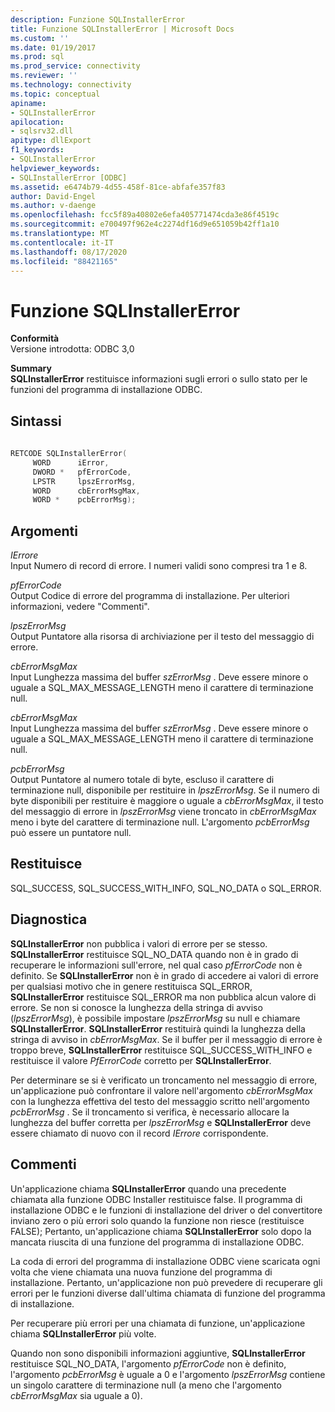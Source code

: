 ```yaml
---
description: Funzione SQLInstallerError
title: Funzione SQLInstallerError | Microsoft Docs
ms.custom: ''
ms.date: 01/19/2017
ms.prod: sql
ms.prod_service: connectivity
ms.reviewer: ''
ms.technology: connectivity
ms.topic: conceptual
apiname:
- SQLInstallerError
apilocation:
- sqlsrv32.dll
apitype: dllExport
f1_keywords:
- SQLInstallerError
helpviewer_keywords:
- SQLInstallerError [ODBC]
ms.assetid: e6474b79-4d55-458f-81ce-abfafe357f83
author: David-Engel
ms.author: v-daenge
ms.openlocfilehash: fcc5f89a40802e6efa405771474cda3e86f4519c
ms.sourcegitcommit: e700497f962e4c2274df16d9e651059b42ff1a10
ms.translationtype: MT
ms.contentlocale: it-IT
ms.lasthandoff: 08/17/2020
ms.locfileid: "88421165"
---
```

# <a name="sqlinstallererror-function"></a>Funzione SQLInstallerError
**Conformità**  
 Versione introdotta: ODBC 3,0  
  
 **Summary**  
 **SQLInstallerError** restituisce informazioni sugli errori o sullo stato per le funzioni del programma di installazione ODBC.  
  
## <a name="syntax"></a>Sintassi  
  
```cpp  
  
RETCODE SQLInstallerError(  
     WORD      iError,  
     DWORD *   pfErrorCode,  
     LPSTR     lpszErrorMsg,  
     WORD      cbErrorMsgMax,  
     WORD *    pcbErrorMsg);  
```  
  
## <a name="arguments"></a>Argomenti  
 *IErrore*  
 Input Numero di record di errore. I numeri validi sono compresi tra 1 e 8.  
  
 *pfErrorCode*  
 Output Codice di errore del programma di installazione. Per ulteriori informazioni, vedere "Commenti".  
  
 *lpszErrorMsg*  
 Output Puntatore alla risorsa di archiviazione per il testo del messaggio di errore.  
  
 *cbErrorMsgMax*  
 Input Lunghezza massima del buffer *szErrorMsg* . Deve essere minore o uguale a SQL_MAX_MESSAGE_LENGTH meno il carattere di terminazione null.  
  
 *cbErrorMsgMax*  
 Input Lunghezza massima del buffer *szErrorMsg* . Deve essere minore o uguale a SQL_MAX_MESSAGE_LENGTH meno il carattere di terminazione null.  
  
 *pcbErrorMsg*  
 Output Puntatore al numero totale di byte, escluso il carattere di terminazione null, disponibile per restituire in *lpszErrorMsg*. Se il numero di byte disponibili per restituire è maggiore o uguale a *cbErrorMsgMax*, il testo del messaggio di errore in *lpszErrorMsg* viene troncato in *cbErrorMsgMax* meno i byte del carattere di terminazione null. L'argomento *pcbErrorMsg* può essere un puntatore null.  
  
## <a name="returns"></a>Restituisce  
 SQL_SUCCESS, SQL_SUCCESS_WITH_INFO, SQL_NO_DATA o SQL_ERROR.  
  
## <a name="diagnostics"></a>Diagnostica  
 **SQLInstallerError** non pubblica i valori di errore per se stesso. **SQLInstallerError** restituisce SQL_NO_DATA quando non è in grado di recuperare le informazioni sull'errore, nel qual caso *pfErrorCode* non è definito. Se **SQLInstallerError** non è in grado di accedere ai valori di errore per qualsiasi motivo che in genere restituisca SQL_ERROR, **SQLInstallerError** restituisce SQL_ERROR ma non pubblica alcun valore di errore. Se non si conosce la lunghezza della stringa di avviso (*lpszErrorMsg*), è possibile impostare *lpszErrorMsg* su null e chiamare **SQLInstallerError**. **SQLInstallerError** restituirà quindi la lunghezza della stringa di avviso in *cbErrorMsgMax*. Se il buffer per il messaggio di errore è troppo breve, **SQLInstallerError** restituisce SQL_SUCCESS_WITH_INFO e restituisce il valore *PfErrorCode* corretto per **SQLInstallerError**.  
  
 Per determinare se si è verificato un troncamento nel messaggio di errore, un'applicazione può confrontare il valore nell'argomento *cbErrorMsgMax* con la lunghezza effettiva del testo del messaggio scritto nell'argomento *pcbErrorMsg* . Se il troncamento si verifica, è necessario allocare la lunghezza del buffer corretta per *lpszErrorMsg* e **SQLInstallerError** deve essere chiamato di nuovo con il record *IErrore* corrispondente.  
  
## <a name="comments"></a>Commenti  
 Un'applicazione chiama **SQLInstallerError** quando una precedente chiamata alla funzione ODBC Installer restituisce false. Il programma di installazione ODBC e le funzioni di installazione del driver o del convertitore inviano zero o più errori solo quando la funzione non riesce (restituisce FALSE); Pertanto, un'applicazione chiama **SQLInstallerError** solo dopo la mancata riuscita di una funzione del programma di installazione ODBC.  
  
 La coda di errori del programma di installazione ODBC viene scaricata ogni volta che viene chiamata una nuova funzione del programma di installazione. Pertanto, un'applicazione non può prevedere di recuperare gli errori per le funzioni diverse dall'ultima chiamata di funzione del programma di installazione.  
  
 Per recuperare più errori per una chiamata di funzione, un'applicazione chiama **SQLInstallerError** più volte.  
  
 Quando non sono disponibili informazioni aggiuntive, **SQLInstallerError** restituisce SQL_NO_DATA, l'argomento *pfErrorCode* non è definito, l'argomento *pcbErrorMsg* è uguale a 0 e l'argomento *lpszErrorMsg* contiene un singolo carattere di terminazione null (a meno che l'argomento *cbErrorMsgMax* sia uguale a 0).
